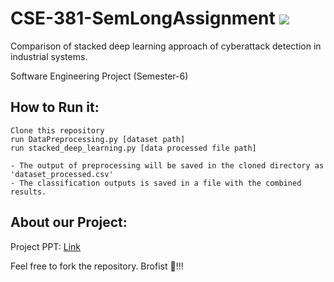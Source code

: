 # CSE-381-SemLongAssignment              ![](https://img.shields.io/badge/SemLongAssignment-a.svg)
Comparison of stacked deep learning approach of cyberattack detection in industrial systems.

Software Engineering Project (Semester-6)


## How to Run it:

```
Clone this repository
run DataPreprocessing.py [dataset path]
run stacked_deep_learning.py [data processed file path]

- The output of preprocessing will be saved in the cloned directory as 'dataset_processed.csv'
- The classification outputs is saved in a file with the combined results.
```
## About our Project:

Project PPT: [Link]()

Feel free to fork the repository. Brofist :punch:!!!
